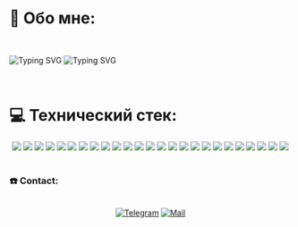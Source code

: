 # 💫 Обо мне:

<br>

![Typing SVG](https://readme-typing-svg.herokuapp.com?color=%2336BCF7&lines=Hello+there!)
![Typing SVG](https://readme-typing-svg.herokuapp.com?color=%2336BCF7&lines=I`m+Frontend+-+developer.)

<br>

# 💻 Технический стек:
<div align="center">
<img src="https://img.shields.io/badge/javascript-%23323330.svg?style=for-the-badge&logo=javascript&logoColor=%23F7DF1E" />
<img src="https://img.shields.io/badge/html5-%23E34F26.svg?style=for-the-badge&logo=html5&logoColor=white" />
<img src="https://img.shields.io/static/v1?style=for-the-badge&message=CSS3&color=1572B6&logo=CSS3&logoColor=FFFFFF&label=" />
<img src="https://img.shields.io/badge/node.js-6DA55F?style=for-the-badge&logo=node.js&logoColor=white" />
<img src="https://img.shields.io/static/v1?style=for-the-badge&message=Codewars&color=B1361E&logo=Codewars&logoColor=FFFFFF&label=" />
<img src="https://img.shields.io/badge/typescript-%23007ACC.svg?style=for-the-badge&logo=typescript&logoColor=white" />
<img src="https://img.shields.io/badge/react-%2320232a.svg?style=for-the-badge&logo=react&logoColor=%2361DAFB" />
<img src="https://img.shields.io/badge/-Redux_Thunk-blue?style=for-the-badge&logo=Redux&logoColor=purple" />
<img src="https://img.shields.io/badge/redux-%23593d88.svg?style=for-the-badge&logo=redux&logoColor=white" />
<img src="https://img.shields.io/badge/-Git-black?style=for-the-badge&logo=git&logoColor=white" />
<img src="https://img.shields.io/badge/mongoose-880000?style=for-the-badge&logo=mongodb&logoColor=white" />
<img src="https://img.shields.io/badge/MongoDB-%234ea94b.svg?style=for-the-badge&logo=mongodb&logoColor=white" />
<img src="https://img.shields.io/badge/express.js-%23404d59.svg?style=for-the-badge&logo=express&logoColor=%2361DAFB" />
<img src="https://img.shields.io/badge/React_Router-CA4245?style=for-the-badge&logo=react-router&logoColor=white" />
<img src="https://img.shields.io/badge/Postman-FF6C37?style=for-the-badge&logo=postman&logoColor=white" />
<img src="https://img.shields.io/static/v1?style=for-the-badge&message=Nodemon&color=000000&logo=Nodemon&logoColor=76D04B&label=" />
<img src="https://img.shields.io/badge/-SASS-hotpink?style=for-the-badge&logo=SASS&logoColor=white" />
<img src="https://img.shields.io/badge/-JSON-black?style=for-the-badge&logo=json&logoColor=white" />
<img src="https://img.shields.io/badge/webpack-%238DD6F9.svg?style=for-the-badge&logo=webpack&logoColor=black" />
<img src="https://img.shields.io/badge/jasmine-%238A4182.svg?style=for-the-badge&logo=jasmine&logoColor=white" />
<img src="https://img.shields.io/badge/yarn-%232C8EBB.svg?style=for-the-badge&logo=yarn&logoColor=white" />
<img src="https://img.shields.io/badge/figma-%23F24E1E.svg?style=for-the-badge&logo=figma&logoColor=white" />
<img src="https://img.shields.io/badge/ESLint-4B3263?style=for-the-badge&logo=eslint&logoColor=white" />
<img src="https://img.shields.io/badge/-Prettier-grey?style=for-the-badge&logo=Prettier&logoColor=orange" />
<img src="https://img.shields.io/badge/-Axios-white?style=for-the-badge&logo=Axios&logoColor=blueviolet" />
</div>

<br>

### ☎️ Contact:

<br>

<div align="center">
    <a target="_blank" href="https://t.me/Duzhiev"><img src="https://img.shields.io/static/v1?style=for-the-badge&message=Telegram&color=26A5E4&logo=Telegram&logoColor=FFFFFF&label=" alt="Telegram"/></a>
    <a target="_blank" href="mailto:duzhiev1@mail.ru"><img src="https://img.shields.io/static/v1?style=for-the-badge&message=Mail.Ru&color=005FF9&logo=Mail.Ru&logoColor=FFFFFF&label=" alt="Mail"/></a>
</div>



